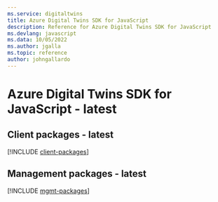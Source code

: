 ```yaml
---
ms.service: digitaltwins
title: Azure Digital Twins SDK for JavaScript
description: Reference for Azure Digital Twins SDK for JavaScript
ms.devlang: javascript
ms.data: 10/05/2022
ms.author: jgalla
ms.topic: reference
author: johngallardo
---
```

# Azure Digital Twins SDK for JavaScript - latest

## Client packages - latest
[!INCLUDE [client-packages](digital-twins-client-index.md)]
## Management packages - latest
[!INCLUDE [mgmt-packages](digital-twins-mgmt-index.md)]